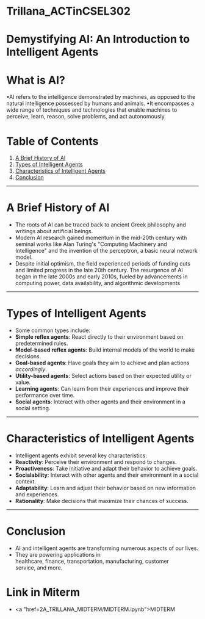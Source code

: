 # Trillana_ACTinCSEL302
# **Demystifying AI: An Introduction to Intelligent Agents**

# What is AI?
•AI refers to the intelligence demonstrated by machines, as opposed to the natural intelligence possessed by humans and animals.
•It encompasses a wide range of techniques and technologies that enable machines to perceive, learn, reason, solve problems, and act autonomously.

# Table of Contents


1.   [A Brief History of AI](#a-brief-history-of-ai)
2.   [Types of Intelligent Agents](#types-of-intelligent-agents)
3.   [Characteristics of Intelligent Agents](#characteristics-of-intelligent-agents)
4.   [Conclusion](#conclusion)




---


# A Brief History of AI
*   The roots of AI can be traced back to ancient Greek philosophy and writings about artificial beings.
*   Modern AI research gained momentum in the mid-20th century with seminal works like Alan Turing's "Computing Machinery and Intelligence" and the invention of the perceptron, a basic neural network model.
*   Despite initial optimism, the field experienced periods of funding cuts and limited progress in the late 20th century.
The resurgence of AI began in the late 2000s and early 2010s, fueled by advancements in computing power, data availability, and algorithmic developments



---


# Types of Intelligent Agents
*   Some common types include:
*   **Simple reflex agents**: React directly to their environment based on predetermined rules.
*   **Model-based reflex agents**: Build internal models of the world to make 
decisions.
*   **Goal-based agents**: Have goals they aim to achieve and plan actions *accordingly*.
*   **Utility-based agents**: Select actions based on their expected utility or value.
*   **Learning agents**: Can learn from their experiences and improve their performance over time.
*   **Social agents**: Interact with other agents and their environment in a social setting.



---


# Characteristics of Intelligent Agents
*   Intelligent agents exhibit several key characteristics:
*   **Reactivity**: Perceive their environment and respond to changes.
*   **Proactiveness**: Take initiative and adapt their behavior to achieve goals.
*   **Socialability**: Interact with other agents and their environment in a social context.
*   **Adaptability**: Learn and adjust their behavior based on new information and experiences.
*   **Rationality**: Make decisions that maximize their chances of success.



---

# Conclusion
*   AI and intelligent agents are transforming numerous aspects of our lives.
*   They are powering applications in healthcare, finance, transportation, manufacturing, customer service, and more.

# Link in Miterm
*   <a "href=2A_TRILLANA_MIDTERM/MIDTERM.ipynb">MIDTERM</a>
